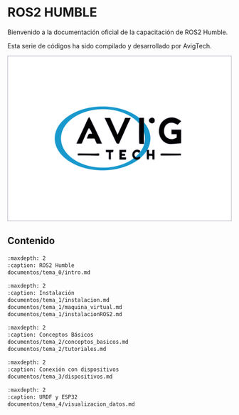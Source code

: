 # ROS2 HUMBLE

Bienvenido a la documentación oficial de la capacitación de ROS2 Humble.

Esta serie de códigos ha sido compilado y desarrollado por AvigTech.

![AvigtechLogo](_static/avigtech/logo.png)

## Contenido
```{toctree}
:maxdepth: 2
:caption: ROS2 Humble
documentos/tema_0/intro.md
```

```{toctree}
:maxdepth: 2
:caption: Instalación
documentos/tema_1/instalacion.md
documentos/tema_1/maquina_virtual.md
documentos/tema_1/instalacionROS2.md
```

```{toctree}
:maxdepth: 2
:caption: Conceptos Básicos
documentos/tema_2/conceptos_basicos.md
documentos/tema_2/tutoriales.md
```

```{toctree}
:maxdepth: 2
:caption: Conexión con dispositivos
documentos/tema_3/dispositivos.md
```

```{toctree}
:maxdepth: 2
:caption: URDF y ESP32
documentos/tema_4/visualizacion_datos.md
```